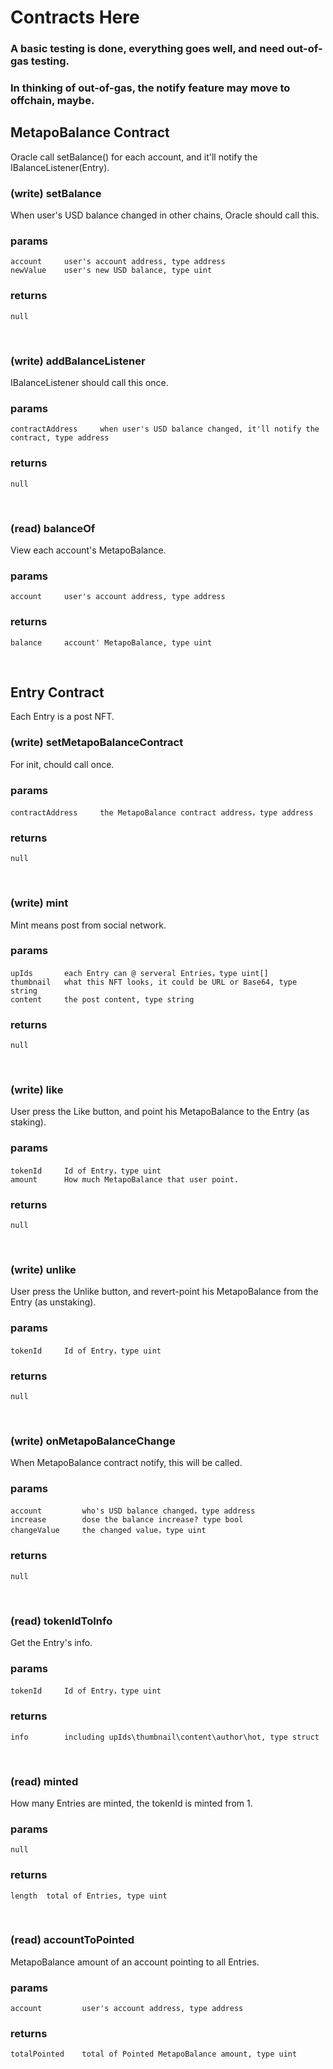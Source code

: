 # Contracts Here
### A basic testing is done, everything goes well, and need out-of-gas testing.
### In thinking of out-of-gas, the notify feature may move to offchain, maybe.
## MetapoBalance Contract
Oracle call setBalance() for each account, and it'll notify the IBalanceListener(Entry).
### (write) setBalance
When user's USD balance changed in other chains, Oracle should call this.
### params 
    account     user's account address, type address
    newValue    user's new USD balance, type uint
### returns   
    null
<br>

### (write) addBalanceListener
IBalanceListener should call this once.
### params 
    contractAddress     when user's USD balance changed, it'll notify the contract, type address  
### returns   
    null
<br>

### (read) balanceOf
View each account's MetapoBalance.
### params 
    account     user's account address, type address
### returns   
    balance     account' MetapoBalance, type uint
<br>


## Entry Contract
Each Entry is a post NFT.
### (write) setMetapoBalanceContract
For init, chould call once.
### params 
    contractAddress     the MetapoBalance contract address，type address
### returns
    null
<br>

### (write) mint
Mint means post from social network.
### params 
    upIds       each Entry can @ serveral Entries，type uint[]
    thumbnail   what this NFT looks, it could be URL or Base64, type string
    content     the post content, type string
### returns
    null
<br>

### (write) like
User press the Like button, and point his MetapoBalance to the Entry (as staking).
### params 
    tokenId     Id of Entry，type uint
    amount      How much MetapoBalance that user point.
### returns
    null
<br>

### (write) unlike
User press the Unlike button, and revert-point his MetapoBalance from the Entry (as unstaking).
### params 
    tokenId     Id of Entry，type uint
### returns
    null
<br>

### (write) onMetapoBalanceChange
When MetapoBalance contract notify, this will be called.
### params 
    account         who's USD balance changed，type address
    increase        dose the balance increase? type bool
    changeValue     the changed value，type uint
### returns
    null
<br>

### (read) tokenIdToInfo
Get the Entry's info.
### params 
    tokenId     Id of Entry，type uint
### returns
    info        including upIds\thumbnail\content\author\hot, type struct
<br>

### (read) minted
How many Entries are minted, the tokenId is minted from 1.
### params 
    null
### returns
    length  total of Entries, type uint
<br>

### (read) accountToPointed
MetapoBalance amount of an account pointing to all Entries.
### params 
    account         user's account address, type address
### returns
    totalPointed    total of Pointed MetapoBalance amount, type uint
<br>
